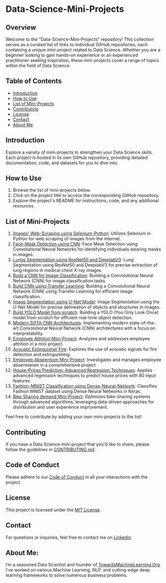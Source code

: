 # Data-Science-Mini-Projects

## Overview

Welcome to the "Data-Science-Mini-Projects" repository! This collection serves as a curated list of links to individual GitHub repositories, each containing a unique mini-project related to Data Science. Whether you are a beginner looking to gain hands-on experience or an experienced practitioner seeking inspiration, these mini-projects cover a range of topics within the field of Data Science.

## Table of Contents

- [Introduction](#introduction)
- [How to Use](#how-to-use)
- [List of Mini-Projects](#list-of-mini-projects)
- [Contributing](#contributing)
- [License](#license)
- [Contact](#contact)
- [About Me](#AboutMe)

## Introduction

Explore a variety of mini-projects to strengthen your Data Science skills. Each project is hosted in its own GitHub repository, providing detailed documentation, code, and datasets for you to dive into.

## How to Use

1. Browse the list of mini-projects below.
2. Click on the project title to access the corresponding GitHub repository.
3. Explore the project's README for instructions, code, and any additional resources.

## List of Mini-Projects

1. [Images' Web-Scraping using Selenium-Python](https://github.com/Praveen76/Web-Scraping-using-Selenium-Python): Utilizes Selenium in Python for web scraping of images from the internet.
2. [Face-Mask Detection using CNN](https://github.com/Praveen76/Face-Mask-Detection-using-CNN): Face Mask Detection using Convolutional Neural Networks for identifying individuals wearing masks in images.
3. [Lungs Segmentation using ResNet50 and DeeplabV3](https://github.com/Praveen76/Lung-Segmentation-using-ResNet50-and-DeeplabV3): Lung Segmentation using ResNet50 and DeeplabV3 for precise extraction of lung regions in medical chest X-ray images.
4. [Build a CNN for Image Classification](https://github.com/Praveen76/Build-a-CNN-for-Image-Classification): Building a Convolutional Neural Network (CNN) for image classification tasks.
5. [Build CNN using Transfer Learning](https://github.com/Praveen76/Build-CNN-using-Transfer-Learning): Building a Convolutional Neural Network (CNN) using Transfer Learning for efficient image classification.
6. [Image Segmentation using U-Net Model](https://github.com/Praveen76/Image-Segmentation-using-U-Net-Model): Image Segmentation using the U-Net Model for precise delineation of objects and structures in images.
7. [Build YOLO Model from scratch](https://github.com/Praveen76/Build-YOLO-Model-from-scratch): Building a YOLO (You Only Look Once) model from scratch for efficient real-time object detection.
8. [Modern SOTA CNN Architectures](https://github.com/Praveen76/Modern-SOTA-CNN-Architectures): Implementing modern state-of-the-art Convolutional Neural Network (CNN) architectures with a focus on interpretability.
9. [Employee Attrition Mini-Project](https://github.com/Praveen76/Employee-Attrition-Mini-Project): Analyzes and addresses employee attrition in a mini project.
10. [Acoustic Extinguisher Fire](https://github.com/Praveen76/AcousticExtinguisherFire): Explores the use of acoustic signals for fire detection and extinguishing.
11. [Employee Abseentism Mini-Project](https://github.com/Praveen76/Employee-Abseentism-Project.git): Investigates and manages employee absenteeism in a comprehensive project.
12. [House-Prices Prediction: Advanced Regression Techniques](https://github.com/Praveen76/House-Prices--Advanced-Regression-Techniques): Applies advanced regression techniques to predict house prices with 80 input features.
13. [Fashion-MNIST Classification using Dense-Neural-Network](https://github.com/Praveen76/Fashion-MNIST-Classification-using-Dense-Neural-Network): Classifies Fashion MNIST dataset using Dense Neural Networks in Keras.
14. [Bike Sharing demand Mini-Project](https://github.com/Praveen76/Bike-Sharing-Algorithm): Optimizes bike-sharing systems through advanced algorithms, leveraging data-driven approaches for distribution and user experience improvement.

Feel free to contribute by adding your own mini-projects to the list!

## Contributing

If you have a Data Science mini-project that you'd like to share, please follow the guidelines in [CONTRIBUTING.md](https://github.com/Praveen76/Data-Science-Mini-Projects/blob/main/contributing.md).

## Code of Conduct
Please adhere to our [Code of Conduct](https://github.com/Praveen76/Data-Science-Mini-Projects/blob/main/CODE_OF_CONDUCT.md) in all your interactions with the project.

## License

This project is licensed under the [MIT License](LICENSE).

## Contact

For questions or inquiries, feel free to contact me on [Linkedin](https://www.linkedin.com/in/praveen-kumar-anwla-49169266/).

## **About Me**:
I’m a seasoned Data Scientist and founder of [TowardsMachineLearning.Org](https://towardsmachinelearning.org/). I've worked on various Machine Learning, NLP, and cutting-edge deep learning frameworks to solve numerous business problems.
